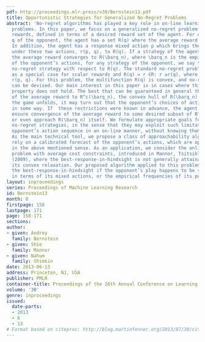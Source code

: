 ```yaml
---
pdf: http://proceedings.mlr.press/v30/Bernstein13.pdf
title: Opportunistic Strategies for Generalized No-Regret Problems
abstract: 'No-regret algorithms has played a key role in on-line learning and prediction
  problems. In this paper, we focus on a generalized no-regret problem with vector-valued
  rewards, defined in terms of a desired reward set of the agent. For each mixed action
  q of the opponent, the agent has a set R(q) where the average reward should reside.
  In addition, the agent has a response mixed action p which brings the expected reward
  under these two actions, r(p, q), to R(q). If a strategy of the agent ensures that
  the average reward converges to R(\barq_n), where \barq_n is the empirical distribution
  of the opponent’s actions, for any strategy of the opponent, we say that it is a
  no-regret strategy with respect to R(q). The standard no-regret problem is obtained
  as a special case for scalar rewards and R(q) = r ∈R: r ≥r(q), where r(q) = \max_p
  r(p, q). For this problem, the multifunction R(q) is convex, and no-regret strategies
  can be devised. Our main interest in this paper is in cases where this convexity
  property does not hold. The best that can be guaranteed in general then is the convergence
  of the average reward to R^c(\barq_n), the convex hull of R(\barq_n). However, as
  the game unfolds, it may turn out that the opponent’s choices of actions are limited
  in some way. If  these restrictions were known in advance, the agent could possibly
  ensure convergence of the average reward to some desired subset of R^c(\barq_n),
  or even approach R(\barq_n) itself. We formulate appropriate goals for opportunistic
  no-regret strategies, in the sense that they may exploit such limitations on the
  opponent’s action sequence in an on-line manner, without knowing them beforehand.
  As the main technical tool, we propose a class of approachability algorithms that
  rely on a calibrated forecast of the opponent’s actions, which are opportunistic
  in the above mentioned sense. As an application, we consider the online no-regret
  problem with average cost constraints, introduced in Mannor, Tsitsiklis, and Yu
  (2009), where the best-response-in-hindsight is not generally attainable, but only
  its convex relaxation. Our proposed algorithm applied to this problem does attain
  the best-response-in-hindsight if the opponent’s play happens to be stationary (either
  in terms of its mixed actions, or the empirical frequencies of its pure actions).'
layout: inproceedings
series: Proceedings of Machine Learning Research
id: Bernstein13
month: 0
firstpage: 158
lastpage: 171
page: 158-171
sections: 
author:
- given: Andrey
  family: Bernstein
- given: Shie
  family: Mannor
- given: Nahum
  family: Shimkin
date: 2013-06-13
address: Princeton, NJ, USA
publisher: PMLR
container-title: Proceedings of the 26th Annual Conference on Learning Theory
volume: '30'
genre: inproceedings
issued:
  date-parts:
  - 2013
  - 6
  - 13
# Format based on citeproc: http://blog.martinfenner.org/2013/07/30/citeproc-yaml-for-bibliographies/
---
```

